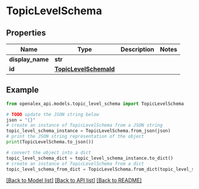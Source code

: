 # TopicLevelSchema


## Properties

Name | Type | Description | Notes
------------ | ------------- | ------------- | -------------
**display_name** | **str** |  | 
**id** | [**TopicLevelSchemaId**](TopicLevelSchemaId.md) |  | 

## Example

```python
from openalex_api.models.topic_level_schema import TopicLevelSchema

# TODO update the JSON string below
json = "{}"
# create an instance of TopicLevelSchema from a JSON string
topic_level_schema_instance = TopicLevelSchema.from_json(json)
# print the JSON string representation of the object
print(TopicLevelSchema.to_json())

# convert the object into a dict
topic_level_schema_dict = topic_level_schema_instance.to_dict()
# create an instance of TopicLevelSchema from a dict
topic_level_schema_from_dict = TopicLevelSchema.from_dict(topic_level_schema_dict)
```
[[Back to Model list]](../README.md#documentation-for-models) [[Back to API list]](../README.md#documentation-for-api-endpoints) [[Back to README]](../README.md)


